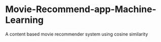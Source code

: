 # Movie-Recommend-app-Machine-Learning

A content based movie recommender system using cosine similarity
